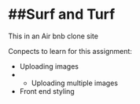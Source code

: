 ##Surf and Turf
=================
This in an Air bnb clone site

Conpects to learn for this assignment:
* Uploading images
* * Uploading multiple images
* Front end styling



